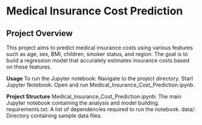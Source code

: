 # Medical Insurance Cost Prediction

## Project Overview
This project aims to predict medical insurance costs using various features such as age, sex, BMI, children, smoker status, and region. 
The goal is to build a regression model that accurately estimates insurance costs based on these features.

**Usage**
To run the Jupyter notebook:
Navigate to the project directory.
Start Jupyter Notebook:
Open and run Medical_Insurance_Cost_Prediction.ipynb.

**Project Structure**
Medical_Insurance_Cost_Prediction.ipynb: The main Jupyter notebook containing the analysis and model building.
requirements.txt: A list of dependencies required to run the notebook.
data/: Directory containing sample data files.
